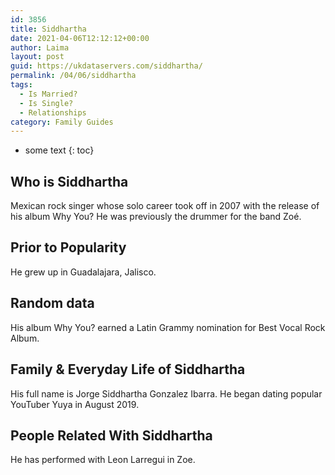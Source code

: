 ```yaml
---
id: 3856
title: Siddhartha
date: 2021-04-06T12:12:12+00:00
author: Laima
layout: post
guid: https://ukdataservers.com/siddhartha/
permalink: /04/06/siddhartha
tags:
  - Is Married?
  - Is Single?
  - Relationships
category: Family Guides
---
```


* some text
{: toc}


## Who is Siddhartha
                  
                  
                  
Mexican rock singer whose solo career took off in 2007 with the release of his album Why You? He was previously the drummer for the band Zoé.
                  
              
            
              
            
                
                
                
## Prior to Popularity
                  
                  
                  
He grew up in Guadalajara, Jalisco.
                  
              
            
              
            
                
                
                
## Random data
                  
                  
                  
His album Why You? earned a Latin Grammy nomination for Best Vocal Rock Album.
                  
              
            
              
            
                
                
                
## Family & Everyday Life of Siddhartha
                  
                  
                  
His full name is Jorge Siddhartha Gonzalez Ibarra. He began dating popular YouTuber Yuya in August 2019. 
                  
              
            
              
            
                
                
                
## People Related With Siddhartha
                  
                  
                  
He has performed with Leon Larregui in Zoe.
                  
              
            
              
            
                
              
            
              
              
            
            
              
            
          
          
          